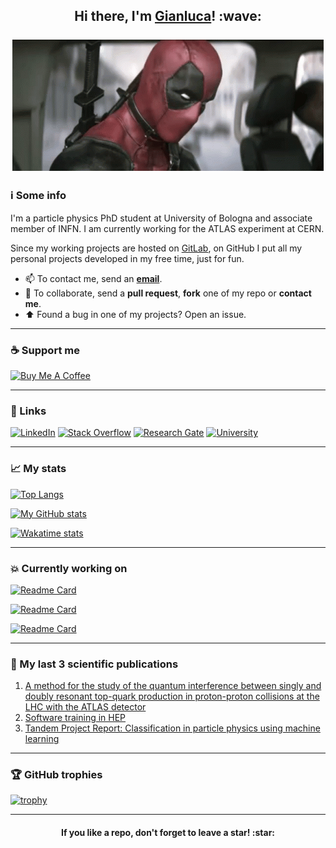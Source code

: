 <h2 align="center">Hi there, I'm <a href="https://justwhit3.github.io/">Gianluca</a>! :wave:<br/><br/>
<img src="https://github.com/JustWhit3/JustWhit3/blob/main/img/deadpool-wave.gif"></h2>

### :information_source: Some info

I'm a particle physics PhD student at University of Bologna and associate member of INFN. I am currently working for the ATLAS experiment at CERN.

Since my working projects are hosted on [GitLab](https://gitlab.cern.ch/gbianco), on GitHub I put all my personal projects developed in my free time, just for fun.

- 📫 To contact me, send an [**email**](mailto:gianluca.bianco4@unibo.it).
- 💬 To collaborate, send a **pull request**, **fork** one of my repo or **contact me**.
- :arrow_up: Found a bug in one of my projects? Open an issue.

***

### :coffee: Support me

<a href="https://www.buymeacoffee.com/JustWhit33" target="_blank"><img src="https://cdn.buymeacoffee.com/buttons/default-orange.png" alt="Buy Me A Coffee" height="41" width="174"></a>

***

### :link: Links

[![LinkedIn](https://img.shields.io/badge/-LinkedIn-black?style=for-the-badge&logo=linkedin&logoColor=white)](https://www.linkedin.com/in/gianluca-bianco-6274601b2/ "Linkedin") [![Stack Overflow](https://img.shields.io/badge/-Stack_Overflow-black?style=for-the-badge&logo=stack-overflow&logoColor=white)](https://stackoverflow.com/users/17026489/gianluca-bianco "Stack Overflow") [![Research Gate](https://img.shields.io/badge/-ResearchGate-black?style=for-the-badge&logo=researchgate&logoColor=white)](https://www.researchgate.net/profile/Gianluca-Bianco-2 "Research Gate") [![University](https://img.shields.io/badge/-University-black?style=for-the-badge&logo=academia&logoColor=white)](https://www.unibo.it/sitoweb/gianluca.bianco4/ "University")

***

### :chart_with_upwards_trend: My stats

[![Top Langs](https://github-readme-stats.vercel.app/api/top-langs/?username=JustWhit3&langs_count=10&layout=compact&hide=jupyter%20notebook&exclude_repo=notebooks-collection-opendata,dotfiles,JustWhit3.github.io&theme=algolia)](https://github.com/JustWhit3/github-readme-stats)

[![My GitHub stats](https://github-readme-stats.vercel.app/api?username=JustWhit3&show_icons=true&count_private=true&theme=algolia&exclude_repo=JustWhit3.github.io)](https://github.com/JustWhit3/github-readme-stats)

[![Wakatime stats](https://github-readme-stats.vercel.app/api/wakatime?username=JustWhit3&layout=compact&theme=algolia)](https://github.com/JustWhit3/github-readme-stats)

***

### :collision: Currently working on

[![Readme Card](https://github-readme-stats.vercel.app/api/pin/?username=JustWhit3&repo=osmanip&theme=algolia)](https://github.com/JustWhit3/osmanip)

[![Readme Card](https://github-readme-stats.vercel.app/api/pin/?username=JustWhit3&repo=SAFD-algorithm&theme=algolia)](https://github.com/JustWhit3/SAFD-algorithm)

[![Readme Card](https://github-readme-stats.vercel.app/api/pin/?username=JustWhit3&repo=WaveNCC&theme=algolia)](https://github.com/JustWhit3/WaveNCC)

***

### :page_facing_up: My last 3 scientific publications

1) [A method for the study of the quantum interference between singly and doubly resonant top-quark production in proton-proton collisions at the LHC with the ATLAS detector](https://www.researchgate.net/publication/358411858_A_method_for_the_study_of_the_quantum_interference_between_singly_and_doubly_resonant_top-quark_production_in_proton-proton_collisions_at_the_LHC_with_the_ATLAS_detector)
2) [Software training in HEP](https://www.researchgate.net/publication/355164173_Software_Training_in_HEP)
3) [Tandem Project Report: Classification in particle physics using machine learning](https://www.researchgate.net/publication/344397759_Tandem_Project_Report_Classification_in_particle_physics_using_machine_learning)

***

### :trophy: GitHub trophies

[![trophy](https://github-profile-trophy.vercel.app/?username=JustWhit3&row=2&column=3&theme=algolia)](https://github.com/ryo-ma/github-profile-trophy)

***

<h4 align="center">If you like a repo, don't forget to leave a star! :star:</h4>
